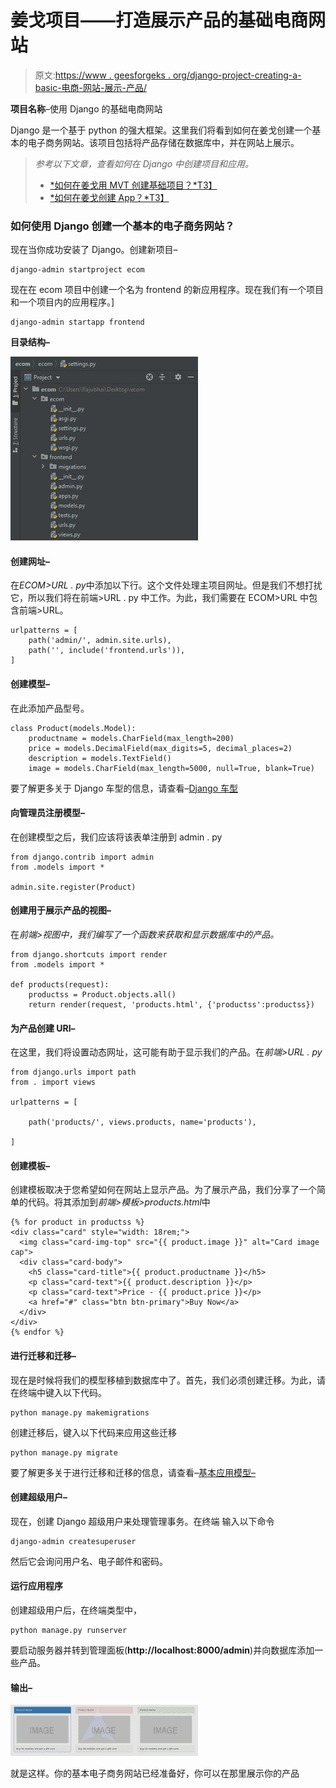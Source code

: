 # 姜戈项目——打造展示产品的基础电商网站

> 原文:[https://www . geesforgeks . org/django-project-creating-a-basic-电商-网站-展示-产品/](https://www.geeksforgeeks.org/django-project-creating-a-basic-e-commerce-website-for-displaying-products/)

**项目名称**–使用 Django 的基础电商网站

Django 是一个基于 python 的强大框架。这里我们将看到如何在姜戈创建一个基本的电子商务网站。该项目包括将产品存储在数据库中，并在网站上展示。

> *参考以下文章，查看如何在 Django 中创建项目和应用。*
> 
> *   [*如何在姜戈用 MVT 创建基础项目？*T3】](https://www.geeksforgeeks.org/how-to-create-a-basic-project-using-mvt-in-django/)
> *   [*如何在姜戈创建 App？*T3】](https://www.geeksforgeeks.org/how-to-create-an-app-in-django/)

### 如何使用 Django 创建一个基本的电子商务网站？

现在当你成功安装了 Django。创建新项目–

```
django-admin startproject ecom 
```

现在在 ecom 项目中创建一个名为 frontend 的新应用程序。现在我们有一个项目和一个项目内的应用程序。]

```
django-admin startapp frontend
```

**目录结构–**

![](img/f820255d74f839c15987b4a1e83dbdcb.png)

#### **创建网址–**

在*ECOM>URL . py*中添加以下行。这个文件处理主项目网址。但是我们不想打扰它，所以我们将在前端>URL . py 中工作。为此，我们需要在 ECOM>URL 中包含前端>URL。

```
urlpatterns = [
    path('admin/', admin.site.urls),
    path('', include('frontend.urls')),
]
```

#### 创建模型–

在此添加产品型号。

```
class Product(models.Model):
    productname = models.CharField(max_length=200)
    price = models.DecimalField(max_digits=5, decimal_places=2)
    description = models.TextField()
    image = models.CharField(max_length=5000, null=True, blank=True)
```

要了解更多关于 Django 车型的信息，请查看–[Django 车型](https://www.geeksforgeeks.org/django-models/)

#### 向管理员注册模型–

在创建模型之后，我们应该将该表单注册到 admin . py

```
from django.contrib import admin
from .models import *

admin.site.register(Product)
```

#### 创建用于展示产品的视图–

在*前端>视图中，我们编写了一个函数来获取和显示数据库中的产品。*

```
from django.shortcuts import render
from .models import *

def products(request):
    productss = Product.objects.all()
    return render(request, 'products.html', {'productss':productss})
```

#### 为产品创建 URl–

在这里，我们将设置动态网址，这可能有助于显示我们的产品。在*前端>URL . py*

```
from django.urls import path
from . import views

urlpatterns = [

    path('products/', views.products, name='products'),

]
```

#### 创建模板–

创建模板取决于您希望如何在网站上显示产品。为了展示产品，我们分享了一个简单的代码。将其添加到*前端>模板>products.html*中

```
{% for product in productss %}
<div class="card" style="width: 18rem;">
  <img class="card-img-top" src="{{ product.image }}" alt="Card image cap">
  <div class="card-body">
    <h5 class="card-title">{{ product.productname }}</h5>
    <p class="card-text">{{ product.description }}</p>
    <p class="card-text">Price - {{ product.price }}</p>
    <a href="#" class="btn btn-primary">Buy Now</a>
  </div>
</div>
{% endfor %}
```

#### 进行迁移和迁移–

现在是时候将我们的模型移植到数据库中了。首先，我们必须创建迁移。为此，请在终端中键入以下代码。

```
python manage.py makemigrations
```

创建迁移后，键入以下代码来应用这些迁移

```
python manage.py migrate
```

要了解更多关于进行迁移和迁移的信息，请查看–[<u>基本应用模型–</u>](https://www.geeksforgeeks.org/django-basic-app-model-makemigrations-and-migrate/)

#### **创建超级用户–**

现在，创建 Django 超级用户来处理管理事务。在终端
输入以下命令

```
django-admin createsuperuser
```

然后它会询问用户名、电子邮件和密码。

#### 运行应用程序

创建超级用户后，在终端类型中，

```
python manage.py runserver
```

要启动服务器并转到管理面板(**http://localhost:8000/admin**)并向数据库添加一些产品。

#### 输出–

![](img/576f26172ce4ec21a9a719627985c760.png)

就是这样。你的基本电子商务网站已经准备好，你可以在那里展示你的产品